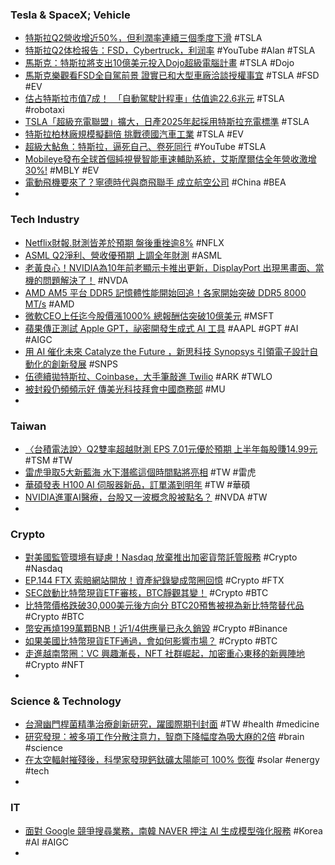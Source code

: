 ### Tesla & SpaceX; Vehicle
- [特斯拉Q2營收增近50%，但利潤率連續三個季度下滑](https://news.cnyes.com/news/id/5257182) #TSLA
- [特斯拉Q2体检报告：FSD，Cybertruck，利润率](https://www.youtube.com/watch?v=lG9QNfVJvDI) #YouTube #Alan #TSLA
- [馬斯克：特斯拉將支出10億美元投入Dojo超級電腦計畫](https://udn.com/news/story/6811/7312516) #TSLA #Dojo
- [馬斯克樂觀看FSD全自駕前景 證實已和大型車廠洽談授權事宜](https://m.cnyes.com/news/id/5257405) #TSLA #FSD #EV
- [估占特斯拉市值7成！　「自動駕駛計程車」估值逾22.6兆元](https://www.ettoday.net/news/20230720/2543577.htm) #TSLA #robotaxi
- [TSLA「超級充電聯盟」擴大，日產2025年起採用特斯拉充電標準](https://tw.stock.yahoo.com/news/tsla-超級充電聯盟-擴大-日產2025年起採用特斯拉充電標準-013705283.html) #TSLA
- [特斯拉柏林廠規模擬翻倍 挑戰德國汽車工業](https://money.udn.com/money/story/5599/7311908) #TSLA #EV
- [超級大鮎魚：特斯拉，逼死自己、卷死同行](https://www.youtube.com/watch?v=ME2rYy8Gb2Q) #YouTube #TSLA
- [Mobileye發布全球首個純視覺智能車速輔助系統，艾斯摩爾估全年營收激增30%!](https://news.cnyes.com/news/id/5256764) #MBLY #EV
- [電動飛機要來了？寧德時代與商飛聯手 成立航空公司](https://news.cnyes.com/news/id/5257281) #China #BEA
-
### Tech Industry
- [Netflix財報.財測皆差於預期 盤後重挫逾8%](https://tw.stock.yahoo.com/video/netflix財報-財測皆差於預期-盤後重挫逾8-074538644.html) #NFLX
- [ASML Q2淨利、營收優預期 上調全年財測](https://ctee.com.tw/news/global/904583.html) #ASML
- [老黃良心！NVIDIA為10年前老顯示卡推出更新，DisplayPort 出現黑畫面、當機的問題解決了！](https://www.techbang.com/posts/108104-nvidia-conscience-patch-a-large-number-of-old-graphics-cards) #NVDA
- [AMD AM5 平台 DDR5 記憶體性能開始回追！各家開始突破 DDR5 8000 MT/s](https://news.xfastest.com/amd/130379/amd-ddr5-2/) #AMD
- [微軟CEO上任迄今股價漲1000% 總報酬估突破10億美元](https://news.cnyes.com/news/id/5257237) #MSFT
- [蘋果傳正測試 Apple GPT，祕密開發生成式 AI 工具](https://technews.tw/2023/07/20/apple-gpt/) #AAPL #GPT #AI #AIGC
- [用 AI 催化未來 Catalyze the Future ，新思科技 Synopsys 引領電子設計自動化的創新發展](https://technews.tw/2023/07/19/catalyze-the-future-with-ai-synopsys-leads-innovation-in-electronic-design-automation/) #SNPS
- [伍德續拋特斯拉、Coinbase，大手筆敲進 Twilio](https://finance.technews.tw/2023/07/19/ark-investment-makes-big-buy-on-twilio-stock/) #ARK #TWLO
- [被封殺仍頻頻示好 傳美光科技拜會中國商務部](https://news.cnyes.com/news/id/5257042) #MU
-
### Taiwan
- [〈台積電法說〉Q2雙率超越財測 EPS 7.01元優於預期 上半年每股賺14.99元](https://news.cnyes.com/news/id/5257718) #TSM #TW
- [雷虎爭取5大新藍海 水下潛艦這個時間點將亮相](https://m.cnyes.com/news/id/5257283) #TW #雷虎
- [華碩發表 H100 AI 伺服器新品，訂單滿到明年](https://technews.tw/2023/07/20/asus-esc-n8-e11-ai-server/) #TW #華碩
- [NVIDIA進軍AI醫療，台股又一波概念股被點名？](https://www.gvm.com.tw/article/104640) #NVDA #TW
-
### Crypto
- [對美國監管環境有疑慮！Nasdaq 放棄推出加密貨幣託管服務](https://blockcast.it/2023/07/20/nasdaq-halts-crypto-custody-plans/) #Crypto #Nasdaq
- [EP.144 FTX 索賠網站開放！資產紀錄變成幣圈回憶](https://abmedia.io/ep-144-ftx-claim-website) #Crypto #FTX
- [SEC啟動比特幣現貨ETF審核，BTC靜觀其變！](https://www.ig.com/cn/news-and-trade-ideas/btc-price-consolidates-ahead-of-spot-bitcoin-etfs-approval-230719) #Crypto #BTC
- [比特幣價格跌破30,000美元後方向分 BTC20預售被視為新比特幣替代品](https://news.cnyes.com/news/id/5257192) #Crypto #BTC
- [幣安再燒199萬顆BNB！近1/4供應量已永久銷毀](https://www.blocktempo.com/the-24th-quarterly-bnb-burn-completed-via-bnb-auto-burn/) #Crypto #Binance
- [如果美國比特幣現貨ETF通過，會如何影響市場？](https://m.cnyes.com/news/id/5257761) #Crypto #BTC
- [走進越南幣圈：VC 興趣漸長，NFT 社群崛起，加密重心東移的新興陣地](https://blockcast.it/2023/07/20/whats-going-on-in-web3-vietnam-answer-a-lot/) #Crypto #NFT
-
### Science & Technology
- [台灣幽門桿菌精準治療創新研究，躍國際期刊封面](https://technews.tw/2023/07/19/innovative-research-on-precise-treatment-of-pylori-in-taiwan/) #TW #health #medicine
- [研究發現：被多項工作分散注意力，智商下降幅度為吸大麻的2倍](https://www.gvm.com.tw/article/104621) #brain #science
- [在太空輻射摧殘後，科學家發現鈣鈦礦太陽能可 100% 恢復](https://technews.tw/2023/07/20/repair-solar-cell/) #solar #energy #tech
-
### IT
- [面對 Google 競爭搜尋業務，南韓 NAVER 押注 AI 生成模型強化服務](https://technews.tw/2023/07/19/naver-bets-on-generative-ai-as-google-encroaches/) #Korea #AI #AIGC
-